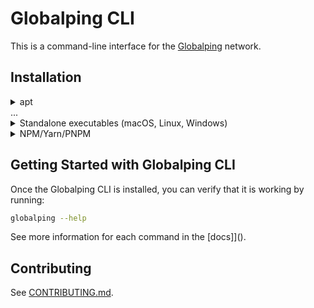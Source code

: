 # Globalping CLI

This is a command-line interface for the [Globalping](https://github.com/jsdelivr/globalping) network.

## Installation

<details>
  <summary>apt</summary>
  
  ```bash
  sudo apt install globalping # not yet implemented
  ```
</details>
...
<details>
  <summary>Standalone executables (macOS, Linux, Windows)</summary>

  Use [GitHub Releases](https://github.com/jsdelivr/globalping-cli/releases) to download a standalone executable of the Globalping CLI for your platform.
</details>

<details>
  <summary>NPM/Yarn/PNPM</summary>

  ```bash
  npm install -g globalping
  ```

  ```bash
  yarn global add globalping
  ```

  ```bash
  pnpm install -g globalping
  ```
</details>

## Getting Started with Globalping CLI

Once the Globalping CLI is installed, you can verify that it is working by running:

```bash
globalping --help
```

See more information for each command in the [docs]]().

## Contributing

See [CONTRIBUTING.md](CONTRIBUTING.md).
